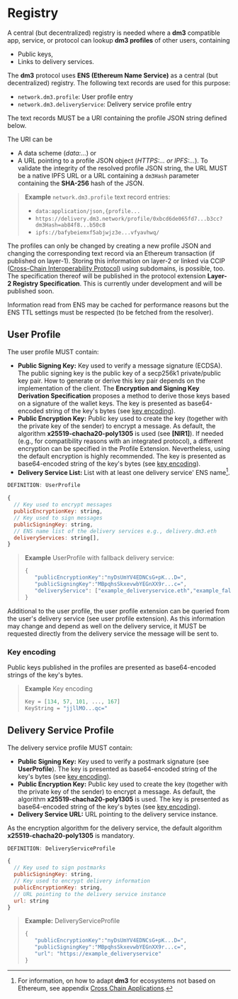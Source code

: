# Registry

A central (but decentralized) registry is needed where a **dm3** compatible app, service, or protocol can lookup **dm3 profiles** of other users, containing

* Public keys,
* Links to delivery services.

The **dm3** protocol uses **ENS (Ethereum Name Service)** as a central (but decentralized) registry. The following text records are used for this purpose:

* `network.dm3.profile`: User profile entry
* `network.dm3.deliveryService`: Delivery service profile entry

The text records MUST be a URI containing the profile JSON string defined below.

The URI can be

* A data scheme (_data:..._) or
* A URL pointing to a profile JSON object (_HTTPS:... or IPFS:..._). To validate the integrity of the resolved profile JSON string, the URL MUST be a native IPFS URL or a URL containing a `dm3Hash` parameter containing the **SHA-256** hash of the JSON.

> **Example** `network.dm3.profile` text record entries:
>
> * `data:application/json,{profile...`
> * `https://delivery.dm3.network/profile/0xbcd6de065fd7...b3cc?dm3Hash=ab84f8...b50c8`
> * `ipfs://bafybeiemxf5abjwjz3e...vfyavhwq/`

The profiles can only be changed by creating a new profile JSON and changing the corresponding text record via an Ethereum transaction (if published on layer-1). Storing this information on layer-2 or linked via CCIP ([Cross-Chain Interoperability Protocol](https://chain.link/cross-chain)) using subdomains, is possible, too. The specification thereof will be published in the protocol extension **Layer-2 Registry Specification**. This is currently under development and will be published soon.

Information read from ENS may be cached for performance reasons but the ENS TTL settings must be respected (to be fetched from the resolver).

## User Profile

The user profile MUST contain:

* **Public Signing Key:** Key used to verify a message signature (ECDSA). The public signing key is the public key of a secp256k1 private/public key pair. How to generate or derive this key pair depends on the implementation of the client. The **Encryption and Signing Key Derivation Specification** proposes a method to derive those keys based on a signature of the wallet keys. The key is presented as base64-encoded string of the key's bytes (see [key encoding](broken-reference)).
* **Public Encryption Key:** Public key used to create the key (together with the private key of the sender) to encrypt a message. As default, the algorithm **x25519-chacha20-poly1305** is used (see **\[NIR1]**). If needed (e.g., for compatibility reasons with an integrated protocol), a different encryption can be specified in the Profile Extension. Nevertheless, using the default encryption is highly recommended. The key is presented as base64-encoded string of the key's bytes (see [key encoding](broken-reference)).
* **Delivery Service List:** List with at least one delivery service' ENS name[^1].

```JavaScript
DEFINITION: UserProfile

{
  // Key used to encrypt messages
  publicEncryptionKey: string,
  // Key used to sign messages
  publicSigningKey: string,
  // ENS name list of the delivery services e.g., delivery.dm3.eth
  deliveryServices: string[], 
}
```

> **Example** UserProfile with fallback delivery service:
>
> ```JavaScript
> {
>    "publicEncryptionKey":"nyDsUmYV4EDNCsG+pK...D=",
>    "publicSigningKey":"MBpqhsSkxevwbYEGnXX9r...c=",
>    "deliveryService": ["example_deliveryservice.eth","example_fallback-deliveryservice.eth"]
> }
> ```

Additional to the user profile, the user profile extension can be queried from the user's delivery service (see user profile extension). As this information may change and depend as well on the delivery service, it MUST be requested directly from the delivery service the message will be sent to.

### Key encoding

Public keys published in the profiles are presented as base64-encoded strings of the key's bytes.

> **Example** Key encoding
>
> ```JavaScript
> Key = [134, 57, 101, ..., 167]
> KeyString = "jjllMO...qc="
> ```

## Delivery Service Profile

The delivery service profile MUST contain:

* **Public Signing Key:** Key used to verify a postmark signature (see **UserProfile**). The key is presented as base64-encoded string of the key's bytes (see [key encoding](broken-reference)).
* **Public Encryption Key:** Public key used to create the key (together with the private key of the sender) to encrypt a message. As default, the algorithm **x25519-chacha20-poly1305** is used. The key is presented as base64-encoded string of the key's bytes (see [key encoding](broken-reference)).
* **Delivery Service URL:** URL pointing to the delivery service instance.

As the encryption algorithm for the delivery service, the default algorithm **x25519-chacha20-poly1305** is mandatory.

```JavaScript
DEFINITION: DeliveryServiceProfile

{
  // Key used to sign postmarks
  publicSigningKey: string,
  // Key used to encrypt delivery information
  publicEncryptionKey: string,
  // URL pointing to the delivery service instance
  url: string
}
```

> **Example:** DeliveryServiceProfile
>
> ```JavaScript
> {
>    "publicEncryptionKey":"nyDsUmYV4EDNCsG+pK...D=",
>    "publicSigningKey":"MBpqhsSkxevwbYEGnXX9r...c=",
>    "url": "https://example_deliveryservice"
> }
> ```

[^1]: For information, on how to adapt **dm3** for ecosystems not based on Ethereum, see appendix [Cross Chain Applications](broken-reference).
